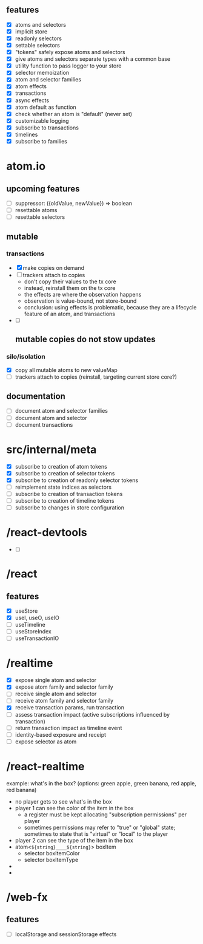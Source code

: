 ## features
- [x] atoms and selectors
- [x] implicit store
- [x] readonly selectors
- [x] settable selectors
- [x] "tokens" safely expose atoms and selectors
- [x] give atoms and selectors separate types with a common base
- [x] utility function to pass logger to your store
- [x] selector memoization
- [x] atom and selector families
- [x] atom effects
- [x] transactions
- [x] async effects
- [x] atom default as function
- [x] check whether an atom is "default" (never set)
- [x] customizable logging
- [x] subscribe to transactions
- [x] timelines
- [x] subscribe to families

# atom.io
## upcoming features
- [ ] suppressor: ({oldValue, newValue}) => boolean
- [ ] resettable atoms
- [ ] resettable selectors

## mutable
### transactions
- [x] make copies on demand
- [ ] trackers attach to copies
  - don't copy their values to the tx core
  - instead, reinstall them on the tx core
  - the effects are where the observation happens
  - observation is value-bound, not store-bound
  - conclusion: using effects is problematic, because they are a lifecycle feature of an atom, and transactions 
- [ ] mutable copies do not stow updates
  - 
### silo/isolation
- [x] copy all mutable atoms to new valueMap
- [ ] trackers attach to copies (reinstall, targeting current store core?)

## documentation
- [ ] document atom and selector families
- [ ] document atom and selector
- [ ] document transactions

# src/internal/meta
- [x] subscribe to creation of atom tokens
- [x] subscribe to creation of selector tokens
- [x] subscribe to creation of readonly selector tokens
- [ ] reimplement state indices as selectors
- [ ] subscribe to creation of transaction tokens
- [ ] subscribe to creation of timeline tokens
- [ ] subscribe to changes in store configuration

# /react-devtools
- [ ] 

# /react
## features
- [x] useStore
- [x] useI, useO, useIO
- [ ] useTimeline
- [ ] useStoreIndex
- [ ] useTransactionIO 

# /realtime
- [x] expose single atom and selector
- [x] expose atom family and selector family
- [ ] receive single atom and selector
- [ ] receive atom family and selector family
- [x] receive transaction params, run transaction
- [ ] assess transaction impact (active subscriptions influenced by transaction)
- [ ] return transaction impact as timeline event
- [ ] identity-based exposure and receipt
- [ ] expose selector as atom

# /react-realtime
example: what's in the box? (options: green apple, green banana, red apple, red banana)
- no player gets to see what's in the box
- player 1 can see the color of the item in the box
  - a register must be kept allocating "subscription permissions" per player
  - sometimes permissions may refer to "true" or "global" state; sometimes to state that is "virtual" or "local" to the player
- player 2 can see the type of the item in the box
- atom<`${string}____${string}`> boxItem
  - selector boxItemColor
  - selector boxItemType
- 
- 

# /web-fx
## features
- [ ] localStorage and sessionStorage effects
